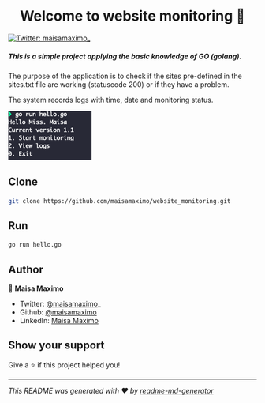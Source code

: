<h1 align="center">Welcome to website monitoring 🔎</h1>
<p>
  <a href="https://twitter.com/maisamaximo_" target="_blank">
    <img alt="Twitter: maisamaximo_" src="https://img.shields.io/twitter/follow/maisamaximo_.svg?style=social" />
  </a>
</p>

##### This is a simple project applying the basic knowledge of GO (golang).
The purpose of the application is to check if the sites pre-defined in the sites.txt file are working (statuscode 200) or if they have a problem.

The system records logs with time, date and monitoring status.


![alt text](menu.png "Menu")


## Clone 

```sh
git clone https://github.com/maisamaximo/website_monitoring.git
```

## Run

```sh
go run hello.go
```

## Author

👤 **Maisa Maximo**

* Twitter: [@maisamaximo_](https://twitter.com/maisamaximo_)
* Github: [@maisamaximo](https://github.com/maisamaximo)
* LinkedIn: [Maisa Maximo](https://www.linkedin.com/in/maisa-maximo-ferreira/)

## Show your support

Give a ⭐️ if this project helped you!

***
_This README was generated with ❤️ by [readme-md-generator](https://github.com/kefranabg/readme-md-generator)_